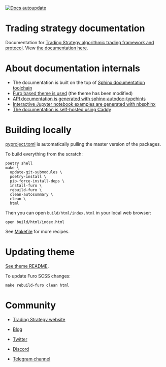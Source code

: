[![Docs autoupdate](https://github.com/tradingstrategy-ai/docs/actions/workflows/rsync-docs.yml/badge.svg)](https://github.com/tradingstrategy-ai/docs/actions/workflows/rsync-docs.yml)

# Trading strategy documentation

Documentation for [Trading Strategy algorithmic trading framework and protocol](https://tradingstrategy.ai/).
View [the documentation here](https://tradingstrategy.ai/docs).

# About documentation internals

- The documentation is built on the top of [Sphinx documentation toolchain](https://www.sphinx-doc.org/en/master/)
- [Furo based theme is used](https://github.com/tradingstrategy-ai/furo) (the theme has been modified)
- [API documentation is generated with sphinx-autodoc-typehints](https://github.com/tox-dev/sphinx-autodoc-typehints) 
- [Interactive Jupyter notebook examples are generated with nbsphinx](https://nbsphinx.readthedocs.io/)
- [The documentation is self-hosted using Caddy](github.com/tradingstrategy-ai/proxy-server/)

# Building locally

[pyproject.toml](./pyproject.toml) is automatically pulling the master version of the packages.

To build everything from the scratch: 

```shell
poetry shell
make \
  update-git-submodules \
  poetry-install \
  pip-force-install-deps \
  install-furo \
  rebuild-furo \
  clean-autosummary \
  clean \
  html
```

Then you can open `build/html/index.html` in your local web browser:

```shell
open build/html/index.html
```

See [Makefile](./Makefile) for more recipes.

# Updating theme

[See theme README](https://github.com/tradingstrategy-ai/furo).

To update Furo SCSS changes:

```shell
make rebuild-furo clean html
```

# Community

* [Trading Strategy website](https://tradingstrategy.ai)

* [Blog](https://tradingstrategy.ai/blog)

* [Twitter](https://twitter.com/TradingProtocol)

* [Discord](https://tradingstrategy.ai/community#discord) 

* [Telegram channel](https://t.me/trading_protocol)